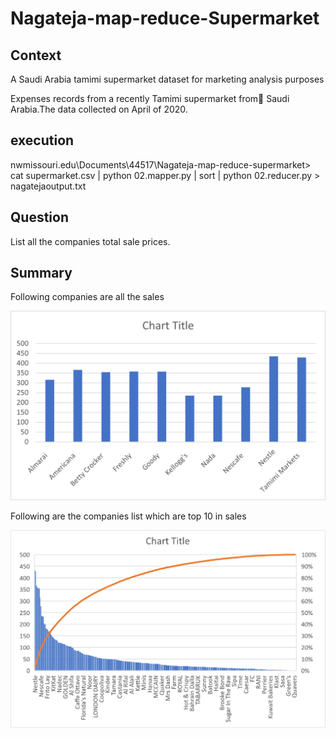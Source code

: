 # Nagateja-map-reduce-Supermarket


## Context

A Saudi Arabia tamimi supermarket dataset for marketing analysis purposes

Expenses records from a recently Tamimi supermarket from ٍSaudi Arabia.The data collected on April of 2020.

## execution
nwmissouri.edu\Documents\44517\Nagateja-map-reduce-supermarket>   cat supermarket.csv | python 02.mapper.py | sort | python 02.reducer.py > nagatejaoutput.txt


## Question

List all the companies total sale prices.

## Summary

Following companies are all the sales

![all companies](images/Picture1.png)

Following are the companies list which are top 10 in sales

![top10](images/Picture2.png)